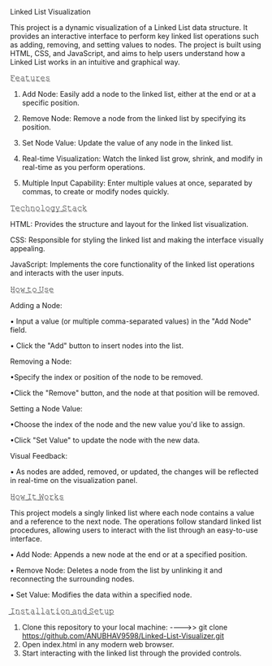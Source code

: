 Linked List Visualization

This project is a dynamic visualization of a Linked List data structure. It provides an interactive interface to perform key linked list operations such as adding, removing, and setting values to nodes. The project is built using HTML, CSS, and JavaScript, and aims to help users understand how a Linked List works in an intuitive and graphical way.

𝙵̲𝚎̲𝚊̲𝚝̲𝚞̲𝚛̲𝚎̲𝚜̲

1) Add Node: Easily add a node to the linked list, either at the end or at a specific position.
   
2) Remove Node: Remove a node from the linked list by specifying its position.
   
3) Set Node Value: Update the value of any node in the linked list.
   
4) Real-time Visualization: Watch the linked list grow, shrink, and modify in real-time as you perform operations.
   
5) Multiple Input Capability: Enter multiple values at once, separated by commas, to create or modify nodes quickly.

𝚃̲𝚎̲𝚌̲𝚑̲𝚗̲𝚘̲𝚕̲𝚘̲𝚐̲𝚢̲ ̲𝚂̲𝚝̲𝚊̲𝚌̲𝚔̲

HTML: Provides the structure and layout for the linked list visualization.

CSS: Responsible for styling the linked list and making the interface visually appealing.

JavaScript: Implements the core functionality of the linked list operations and interacts with the user inputs.

𝙷̲𝚘̲𝚠̲ ̲𝚝̲𝚘̲ ̲𝚄̲𝚜̲𝚎̲

Adding a Node:

• Input a value (or multiple comma-separated values) in the "Add Node" field.

• Click the "Add" button to insert nodes into the list.

Removing a Node:

•Specify the index or position of the node to be removed.

•Click the "Remove" button, and the node at that position will be removed.

Setting a Node Value:

•Choose the index of the node and the new value you'd like to assign.

•Click "Set Value" to update the node with the new data.

Visual Feedback:

• As nodes are added, removed, or updated, the changes will be reflected in real-time on the visualization panel.

𝙷̲𝚘̲𝚠̲ ̲𝙸̲𝚝̲ ̲𝚆̲𝚘̲𝚛̲𝚔̲𝚜̲

This project models a singly linked list where each node contains a value and a reference to the next node. The operations follow standard linked list procedures, allowing users to interact with the list through an easy-to-use interface.

• Add Node: Appends a new node at the end or at a specified position.

• Remove Node: Deletes a node from the list by unlinking it and reconnecting the surrounding nodes.

• Set Value: Modifies the data within a specified node.

 ̲𝙸̲𝚗̲𝚜̲𝚝̲𝚊̲𝚕̲𝚕̲𝚊̲𝚝̲𝚒̲𝚘̲𝚗̲ ̲𝚊̲𝚗̲𝚍̲ ̲𝚂̲𝚎̲𝚝̲𝚞̲𝚙̲

1. Clone this repository to your local machine:
---->> git clone https://github.com/ANUBHAV9598/Linked-List-Visualizer.git
2. Open index.html in any modern web browser.
3. Start interacting with the linked list through the provided controls.
